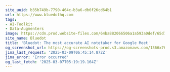 ```yaml
---
site_uuid: b35b749b-7790-464c-b3a6-db6f26cd64b1
url: https://www.bluedothq.com
tags:
- AI-Toolkit
- Data-Augmenters
image: https://cdn.prod.website-files.com/64ba882066506a1a593a0def/65d79446e71764ae65c6a0d8_Home%20page.png
site_name: Bluedot
title: 'Bluedot: The most accurate AI notetaker for Google Meet'
og_screenshot_url: https://og-screenshots-prod.s3.amazonaws.com/1366x768/80/false/b3c06c2532e525bcaec977207c688d92724f37e754790f6faebacc5ce2e2b86f.jpeg
jina_last_request: '2025-03-09T06:45:14.872Z'
jina_error: 'Error occurred'
og_last_fetch: '2025-03-07T05:19:19.164Z'
---
```


